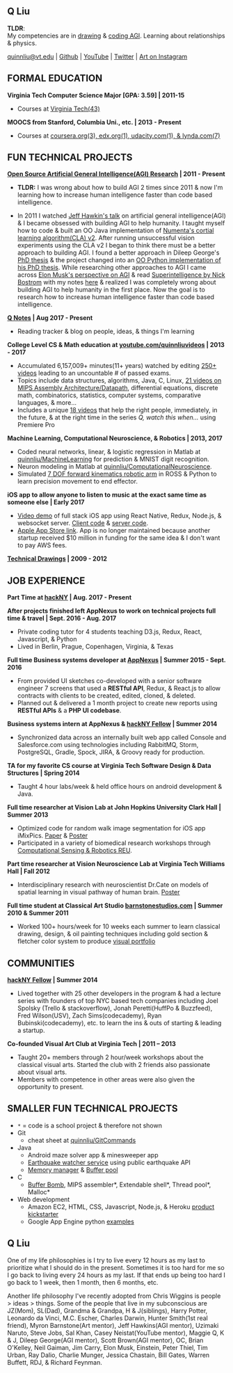 ## Q Liu

<b>TLDR</b>:  
My competencies are in [drawing](https://github.com/quinnliu/CV/blob/master/portfolio/artwork.md) & [coding AGI](https://github.com/WalnutiQ/wAlnut). Learning about relationships & physics.

quinnliu@vt.edu | [Github](https://github.com/quinnliu) | [YouTube](https://www.youtube.com/user/quinnliuvideos) | [Twitter](https://twitter.com/qn1over12) | [Art on Instagram](https://www.instagram.com/letterqliu/)

## FORMAL EDUCATION
<b>Virginia Tech Computer Science Major [GPA: 3.59] | 2011-15</b>  
- Courses at [Virginia Tech(43)](./portfolio/courses_taken.md)

<b>MOOCS from Stanford, Columbia Uni., etc. | 2013 - Present</b>
- Courses at [coursera.org(3), edx.org(1), udacity.com(1), & lynda.com(7)](./portfolio/courses_taken.md)

## FUN TECHNICAL PROJECTS
<b>[Open Source Artificial General Intelligence(AGI) Research](https://github.com/WalnutiQ/wAlnut) | 2011 - Present</b>
- <b>TLDR:</b> I was wrong about how to build AGI 2 times since 2011 & now I'm learning how to increase human intelligence faster than code based intelligence.

- In 2011 I watched [Jeff Hawkin's talk](https://www.ted.com/talks/jeff_hawkins_on_how_brain_science_will_change_computing) on
artificial general intelligence(AGI) & I became obsessed with building AGI to help humanity. I taught myself how to code & built
an OO Java implementation of [Numenta's cortial learning algorithm(CLA) v2](https://github.com/WalnutiQ/wAlnut/tree/MARK_II). After running unsuccessful vision experiments using the CLA v2 I began to think there must be a better approach to building AGI. I found a better approach in Dileep George's [PhD thesis](https://github.com/WalnutiQ/papers/blob/master/Dileep_George_PGM/HowTheBrainMightWork.pdf) & the project changed into an [OO Python implementation of his PhD thesis](https://github.com/WalnutiQ/wAlnut/tree/MARK_III). While researching other approaches to AGI I came across [Elon Musk's perspective on AGI](https://youtu.be/h0962biiZa4)
& read [Superintelligence by Nick Bostrom](https://www.amazon.com/Superintelligence-Dangers-Strategies-Nick-Bostrom/dp/1501227742) with my notes [here](https://github.com/WalnutiQ/wAlnut/issues/345) & realized I was completely wrong
about building AGI to help humanity in the first place. Now the goal is to research how to increase human
intelligence faster than code based intelligence.

<b>[Q Notes](https://github.com/quinnliu/q_notes) | Aug 2017 - Present</b>
- Reading tracker & blog on people, ideas, & things I'm learning

<b>College Level CS & Math education at
[youtube.com/quinnliuvideos](https://www.youtube.com/user/quinnliuvideos) | 2013 - 2017</b>  
- Accumulated 6,157,009+ minutes(11+ years) watched by editing [250+ videos](https://www.youtube.com/user/quinnliuvideos/playlists) leading to an uncountable # of passed exams.
- Topics include data structures, algorithms, Java, C, Linux, [21 videos on MIPS Assembly Architecture/Datapath](https://www.youtube.com/playlist?list=PLPXsMt57rLthe1kihStAdRgGdj3IZ7WHe),
  differential equations, discrete math, combinatorics, statistics, computer
  systems, comparative languages, & more...
- Includes a unique [18 videos](https://www.youtube.com/playlist?list=PLPXsMt57rLtjF1SOj7QWc_XevhkSVn_fH) that help the right
  people, immediately, in the future, & at the right time in the series *Q, watch this when...* using Premiere Pro

<b>Machine Learning, Computational Neuroscience, & Robotics | 2013, 2017</b>    
- Coded neural networks, linear, & logistic regression in Matlab at [quinnliu/MachineLearning](https://github.com/quinnliu/MachineLearning) for prediction & MNIST digit recognition.
- Neuron modeling in Matlab at [quinnliu/ComputationalNeuroscience](https://github.com/quinnliu/ComputationalNeuroscience).
- Simulated [7 DOF forward kinematics robotic arm](https://github.com/Hunter690/catkin_ws) in ROSS & Python to learn precision movement to end effector.

<b>iOS app to allow anyone to listen to music at the exact same time as someone else | Early 2017</b>
- [Video demo](https://www.youtube.com/watch?v=WXTufUtmZYg) of full stack iOS app using React Native, Redux, Node.js,
  & websocket server.
  [Client code](https://github.com/Laybium/laybium) &
  [server code](https://github.com/Laybium/laybium_server).
- [Apple App Store link](https://appsto.re/us/zQZYfb.i). App is no longer maintained because another startup received $10 million in funding for the same idea & I don't want to pay AWS fees.

<b>[Technical Drawings](https://github.com/quinnliu/resume/blob/master/portfolio/artwork.md) | 2009 - 2012</b>

## JOB EXPERIENCE
<b>Part Time at [hackNY](http://hackny.org/a/) | Aug. 2017 - Present</b>

<b>After projects finished left AppNexus to work on technical projects full time & travel | Sept. 2016 - Aug. 2017</b>
- Private coding tutor for 4 students teaching D3.js, Redux, React, Javascript, & Python 
- Lived in Berlin, Prague, Copenhagen, Virginia, & Texas

<b>Full time Business systems developer at [AppNexus](http://www.appnexus.com/) | Summer 2015 - Sept. 2016</b>  
- From provided UI sketches co-developed with a senior software engineer 7 screens that used a
  <b>RESTful API</b>, Redux, & React.js to allow contracts with clients to be created, edited, cloned, & deleted.
- Planned out & delivered a 1 month project to create new reports using <b>RESTful APIs</b> & a
  <b>PHP UI codebase</b>.

<b>Business systems intern at AppNexus & [hackNY Fellow](http://hackny.org/a/) | Summer 2014</b>  
- Synchronized data across an internally built web app called Console and
  Salesforce.com using technologies including RabbitMQ, Storm, PostgreSQL,
  Gradle, Spock, JIRA, & Groovy ready for production.  

<b>TA for my favorite CS course at Virginia Tech Software Design & Data Structures | Spring 2014</b>  
- Taught 4 hour labs/week & held office hours on android development & Java.

<b>Full time researcher at Vision Lab at John Hopkins University Clark Hall | Summer 2013</b>  
- Optimized code for random walk image segmentation for iOS app iMixPics.
  [Paper](./portfolio/random_walker_image_segmentation_on_iOS_devices.pdf) &
  [Poster](./portfolio/Poster_iMixPics2.jpg)
- Participated in a variety of biomedical research workshops through
  [Computational Sensing & Robotics REU](http://lcsr.jhu.edu/reu/).

<b>Part time researcher at Vision Neuroscience Lab at Virginia Tech Williams Hall | Fall 2012</b>  
- Interdisciplinary research with neuroscientist Dr.Cate on models of spatial
  learning in visual pathway of human brain. [Poster](./portfolio/Scieneering_Poster_(5MB).jpg)

<b>Full time student at Classical Art Studio [barnstonestudios.com](barnstonestudios.com) | Summer 2010 & Summer 2011</b>
- Worked 100+ hours/week for 10 weeks each summer to learn classical drawing,
  design, & oil painting techniques including gold section & fletcher color
  system to produce
  [visual portfolio](https://github.com/quinnliu/CV/blob/master/portfolio/artwork.md)

## COMMUNITIES
<b>[hackNY Fellow](http://hackny.org/a/) | Summer 2014</b>
- Lived together with 25 other developers in the program & had a lecture series with founders of top NYC based tech companies including Joel Spolsky (Trello & stackoverflow), Jonah Peretti(HuffPo & Buzzfeed), Fred Wilson(USV), Zach Sims(codecademy), Ryan Bubinski(codecademy), etc. to learn the ins & outs of starting & leading a startup.

<b>Co-founded Visual Art Club at Virginia Tech | 2011 – 2013</b>  
- Taught 20+ members through 2 hour/week workshops about the classical visual
  arts. Started the club with 2 friends also passionate about visual arts.
- Members with competence in other areas were also given the opportunity to present. 

## SMALLER FUN TECHNICAL PROJECTS
- `*` = code is a school project & therefore not shown
- Git
  + cheat sheet at [quinnliu/GitCommands](https://github.com/quinnliu/GitCommands)
- Java
  + Android maze solver app & minesweeper app
  + [Earthquake watcher service](https://github.com/quinnliu/EarthquakeWatcherService)
    using public earthquake API
  + [Memory manager](https://github.com/quinnliu/MemoryManager) & [Buffer pool](https://github.com/quinnliu/BufferPool)
- C
  + [Buffer Bomb](https://github.com/quinnliu/bufferBomb), MIPS assembler*, Extendable shell*, Thread pool*, Malloc*
- Web development
  + Amazon EC2, HTML, CSS, Javascript, Node.js, & Heroku [product kickstarter](https://github.com/quinnliu/bitstarter)
  + Google App Engine python [examples](https://github.com/quinnliu/GoogleAppEngine)

## Q Liu
One of my life philosophies is I try to live every 12 hours as my last to prioritize what I should do in the present. Sometimes it is too hard for me so I go back to living every 24 hours as my last. If that ends up being too hard I go back to 1 week, then 1 month, then 6 months, etc.

Another life philosophy I've recently adopted from Chris Wiggins is people > ideas > things. Some of the people that live in my subconscious are JZ(Mom), SL(Dad), Grandma & Grandpa, H & J(siblings), Harry Potter, Leonardo da Vinci, M.C. Escher, Charles Darwin, Hunter Smith(1st real friend), Myron Barnstone(Art mentor), Jeff Hawkins(AGI mentor), Uzimaki Naruto, Steve Jobs, Sal Khan, Casey Neistat(YouTube mentor), Maggie Q, K & J, Dileep George(AGI mentor), Scott Brown(AGI mentor), OC, Brian O'Kelley, Neil Gaiman, Jim Carry, Elon Musk, Einstein, Peter Thiel, Tim Urban, Ray Dalio, Charlie Munger, Jessica Chastain, Bill Gates, Warren Buffett, RDJ, & Richard Feynman.
